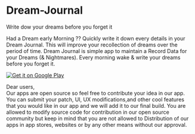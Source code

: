 # Dream-Journal
Write dow your dreams before you forget it

Had a Dream early Morning ?? Quickly write it down every details in your Dream Journal. This will improve your recollection of dreams over the period of time.
Dream Journal is simple app to maintain a Record Data for your Dreams (& Nightmares). Every morning wake & write your dreams before you forget it.



<a href='https://play.google.com/store/apps/details?id=devesh.ephrine.apps.dreamjournal'><img alt='Get it on Google Play' src='https://play.google.com/intl/en_us/badges/images/generic/en_badge_web_generic.png'/></a>

Dear users, <br> 
Our apps are open source so feel free to contribute your idea in our app. You can submit your patch, UI, UX modifications,and other cool features that you would like in our app and we will add it to our final build. You are allowed to modify source code for contribution in our open source community but keep in mind that you are not allowed to Distribution of our apps in app stores, websites or by any other means without our approval. <br>
